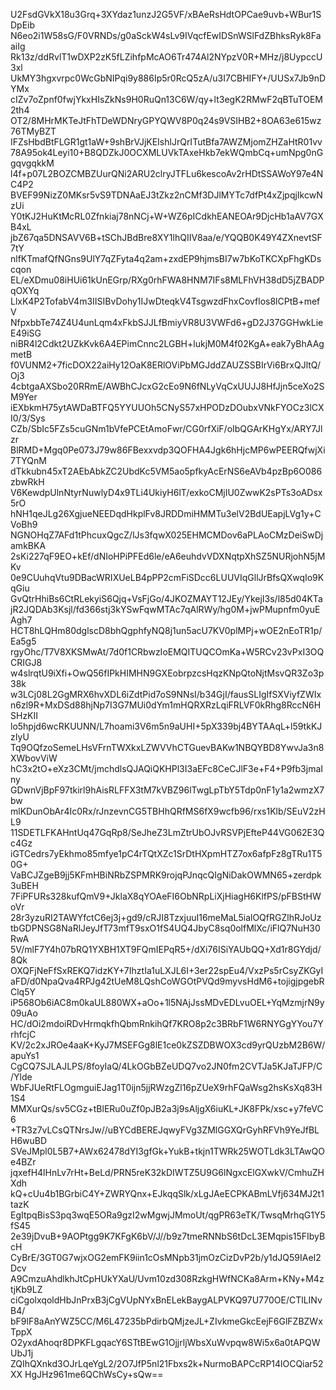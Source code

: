 U2FsdGVkX18u3Grq+3XYdaz1unzJ2G5VF/xBAeRsHdtOPCae9uvb+WBur1SDpEib
N6eo2i1W58sG/F0VRNDs/g0aSckW4sLv9IVqcfEwIDSnWSlFdZBhksRyk8FaaiIg
Rk13z/ddRvlT1wDXP2zK5fLZihfpMcAO6Tr474Al2NYpzV0R+MHz/j8UypccU3xl
UkMY3hgxvrpc0WcGbNIPqi9y886Ip5r0RcQ5zA/u3I7CBHIFY+/UUSx7Jb9nDYMx
cIZv7oZpnf0fwjYkxHIsZkNs9H0RuQn13C6W/qy+lt3egK2RMwF2qBTuTOEM2th4
OT2/8MHrMKTeJtFhTDeWDNryGPYQWV8P0q24s9VSIHB2+8OA63e615wz76TMyBZT
IFZsHbdBtFLGR1gt1aW+9shBrVJjKEIshlJrQrITutBfa7AWZMjomZHZaHtR01vv
78A95ok4Leyi10+B8QDZkJ0OCXMLUVkTAxeHkb7ekWQmbCq+umNpg0nGgqvgqkkM
l4f+p07L2BOZCMBZUurQNi2ARU2clryJTFLu6kescoAv2rHDtSSAWoY97e4NC4P2
BVEF99NizZ0MKsr5vS9TDNAaEJ3tZkz2nCMf3DJlMYTc7dfPt4xZjpqjIkcwNzUi
Y0tKJ2HuKtMcRL0Zfnkiaj78nNCj+W+WZ6pICdkhEANEOAr9DjcHb1aAV7GXB4xL
jbZ67qa5DNSAVV6B+tSChJBdBre8XY1lhQIIV8aa/e/YQQB0K49Y4ZXnevtSF7tY
nlfKTmafQfNGns9UlY7qZFyta4q2am+zxdEP9hjmsBI7w7bKoTKCXpFhgKDscqon
EL/eXDmu08iHUi61kUnEGrp/RXg0rhFWA8HNM7IFs8MLFhVH38dD5jZBADPqOXYq
LlxK4P2TofabV4m3IISIBvDohy1IJwDteqkV4TsgwzdFhxCovflos8lCPtB+mefV
NfpxbbTe74Z4U4unLqm4xFkbSJJLfBmiyVR8U3VWFd6+gD2J37GGHwkLieE49iSG
niBR4l2Cdkt2UZkKvk6A4EPimCnnc2LGBH+lukjM0M4f02KgA+eak7yBhAAgmetB
f0VUNM2+7ficDOX22aiHy12OaK8ERlOViPbMGJddZAUZSSBIrVi6BrxQJltQ/Oj3
4cbtgaAXSbo20RRmE/AWBhCJcxG2cEo9N6fNLyVqCxUUJJ8HfJjn5ceXo2SM9Yer
iEXbkmH75ytAWDaBTFQ5YYUUOh5CNyS57xHPODzDOubxVNkFYOCz3lCXI0/3/Sys
CZb/SbIc5FZs5cuGNm1bVfePCEtAmoFwr/CG0rfXiF/oIbQGArKHgYx/ARY7Jlzr
BlRMD+Mgq0Pe073J79w86FBexxvdp3QOFHA4Jgk6hHjcMP6wPEERQfwjXi7TYQnM
dTkkubn45xT2AEbAbkZC2UbdKc5VM5ao5pfkyAcErNS6eAVb4pzBp6O086zbwRkH
V6KewdpUlnNtyrNuwlyD4x9TLi4UkiyH6lT/exkoCMjIU0ZwwK2sPTs3oADsx5rO
hNH1qeJLg26XgjueNEEDqdHkplFv8JRDDmiHMMTu3elV2BdUEapjLVg1y+CVoBh9
NGNOHqZ7AFd1tPhcuxQgcZ/lJs3fqwX025EHMCMDov6aPLAoCMzDeiSwDjamkBKA
2sKi227qF9EO+kEf/dNIoHPiPFEd6le/eA6euhdvVDXNqtpXhSZ5NURjohN5jMKv
0e9CUuhqVtu9DBacWRIXUeLB4pPP2cmFiSDcc6LUUVIqGllJrBfsQXwqIo9KqGiu
GvQtrHhiBs6CtRLekyiS6Qjq+VsFjGo/4JKOZMAYT12JEy/YkejI3s/l85d04KTa
jR2JQDAb3Ksjl/fd366stj3kYSwFqwMTAc7qAlRWy/hg0M+jwPMupnfm0yuEAgh7
HCT8hLQHm80dglscD8bhQgphfyNQ8j1un5acU7KV0plMPj+wOE2nEoTR1p/Ea5g5
rgyOhc/T7V8XKSMwAt/7d0f1CRbwzIoEMQITUQCOmKa+W5RCv23vPxI3OQCRIGJ8
w4slrqtU9iXfi+OwQ56fIPkHIMHN9GXEobrpzcsHqzKNpQtoNjtMsvQR3Zo3p38k
w3LCj08L2GgMRX6hvXDL6iZdtPid7oS9NNsI/b34GjI/fausSLIgIfSXViyfZWIx
n6zl9R+MxDSd88hjNp7I3G7MUi0dYm1mHQRXRzLqiFRLVF0kRhg8RccN6HSHzKII
lo5hpjd6wcRKUUNN/L7hoami3V6m5n9aUHI+5pX339bj4BYTAAqL+l59tkKJzIyU
Tq9OQfzoSemeLHsVFrnTWXkxLZWVVhCTGuevBAKw1NBQYBD8YwvJa3n8XWbovViW
hC3x2tO+eXz3CMt/jmchdlsQJAQiQKHPl3I3aEFc8CeCJlF3e+F4+P9fb3jmaIny
GDwnVjBpF97tkirl9hAisRLFFX3tM7kVBZ96lTwgLpTbY5Tdp0nF1y1a2wmzX7bw
mlKDunObAr4Ic0Rx/rJnzevnCG5TBHhQRfMS6fX9wcfb96/rxs1Klb/SEuV2zHL9
11SDETLFKAHntUq47GqRp8/SeJheZ3LmZtrUbOJvRSVPjEfteP44VG062E3Qc4Gz
iGTCedrs7yEkhmo85mfye1pC4rTQtXZc1SrDtHXpmHTZ7ox6afpFz8gTRu1T50G+
VaBCJZgeB9jj5KFmHBiNRbZSPMRK9rojqPJnqcQIgNiDakOWMN65+zerdpk3uBEH
7FiPFURs328kufQmV9+JklaX8qYOAeFI6ObNRpLiXjHiagH6KlfPS/pFBStHWoVr
28r3yzuRI2TAWYfctC6ej3j+gd9/cRJI8TzxjuuI16meMaL5ialOQfRGZlhRJoUz
tbGDPNSG8NaRlJeyJfT73mfT9sxO1fS4UQ4JbyC8sq0olfMlXc/iFlQ7NuH30RwA
5V/mlF7Y4h07bRQ1YXBH1XT9FQmIEPqR5+/dXi76ISiYAUbQQ+Xd1r8GYdjd/8Qk
OXQFjNeFfSxREKQ7idzKY+7IhztIa1uLXJL6I+3er22spEu4/VxzPs5rCsyZKGyI
aFD/d0NpaQva4RPJg42tUeM8LQshCoWGOtPVQd9myvsHdM6+tojigjpgebRClq5Y
iP568Ob6iAC8m0kaUL880WX+aOo+1l5NAjJssMDvEDLvuOEL+YqMzmjrN9y09uAo
HC/dOi2mdoiRDvHrmqkfhQbmRnkihQf7KRO8p2c3BRbF1W6RNYGgYYou7YrhfcjC
KV/2c2xJROe4aaK+KyJ7MSEFGg8lE1ce0kZSZDBWOX3cd9yrQUzbM2B6W/apuYs1
CgCQ7SJLAJLPS/8foyIaQ/4LkOGbBZeUDQ7vo2JN0fm2CVTJa5KJaTJFP/C/Ylde
WbFJUeRtFLOgmguiEJag1T0ijn5jjRWzgZl16pZUeX9rhFQaWsg2hsKsXq83H1S4
MMXurQs/sv5CGz+tBlERu0uZf0pJB2a3j9sAljgX6iuKL+JK8FPk/xsc+y7feVC6
+TR3z7vLCsQTNrsJw//uBYCdBEREJqwyFVg3ZMlGGXQrGyhRFVh9YeJfBLH6wuBD
SVeJMpl0L5B7+AWx62478dYI3gfGk+YukB+tkjn1TWRk25WOTLdk3LTAwQOe4BZr
jqxefH4lHnLv7rHt+BeLd/PRN5reK32kDIWTZ5U9G6lNgxcElGXwkV/CmhuZHXdh
kQ+cUu4b1BGrbiC4Y+ZWRYQnx+EJkqqSlk/xLgJAeECPKABmLVfj634MJ2t1tazK
EgItpqBisS3pq3wqE5ORa9gzI2wMgwjJMmoUt/qgPR63eTK/TwsqMrhqG1Y5fS45
2e39jDvuB+9AOPtgg9K7KFgK6bV/J//b9z7tmeRNNbS6tDcL3EMqpis15FIbyBcH
CyBrE/3GT0G7wjxOG2emFK9iin1cOsMNpb31jmOzCizDvP2b/y1dJQ59IAeI2Dcv
A9CmzuAhdlkhJtCpHUkYXaU/Uvm10zd308RzkgHWfNCKa8Arm+KNy+M4ztjKb9LZ
ciCgolxqoldHbJnPrxB3jCgVUpNYxBnELekBaygALPVKQ97U770OE/CTlLINvB4/
bF9lF8aAnYWZ5CC/M6L47235bPdirbQMjzeJL+ZIvkmeGkcEejF6GlFZBZWxTppX
O2yxdAhoqr8DPKFLgqacY6STtBEwG1OjjrljWbsXuWvpqw8Wi5x6a0tAPQWUbJ1j
ZQIhQXnkd3OJrLqeYgL2/2O7JfP5nl21Fbxs2k+NurmoBAPCcRP14lOCQiar52XX
HgJHz961me6QChWsCy+sQw==
